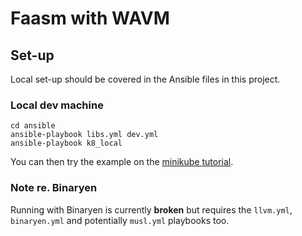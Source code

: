 # Faasm with WAVM

## Set-up

Local set-up should be covered in the Ansible files in this project.

### Local dev machine

```
cd ansible
ansible-playbook libs.yml dev.yml
ansible-playbook k8_local
```

You can then try the example on the [minikube tutorial](https://kubernetes.io/docs/setup/minikube/).

### Note re. Binaryen

Running with Binaryen is currently **broken** but requires the `llvm.yml`, `binaryen.yml` and potentially `musl.yml`
playbooks too.
